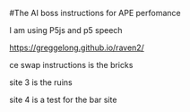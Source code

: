 #The AI boss instructions for APE perfomance



I am using P5js and p5 speech

https://greggelong.github.io/raven2/

ce swap instructions is the bricks

site 3 is the ruins

site 4 is a test for the bar site

